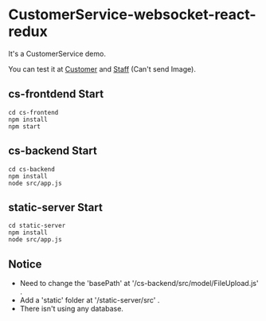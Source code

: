 # CustomerService-websocket-react-redux

It's a CustomerService demo.

You can test it at [Customer](cs.sweetcola.xyz) and [Staff](cs.sweetcola.xyz/csstaff) (Can't send Image).

## cs-frontdend Start
```
cd cs-frontend
npm install
npm start
```
## cs-backend Start
```
cd cs-backend
npm install
node src/app.js
```
## static-server Start
```
cd static-server
npm install
node src/app.js
```

## Notice

- Need to change the 'basePath' at '/cs-backend/src/model/FileUpload.js' .
- Add a 'static' folder at '/static-server/src' .
- There isn't using any database.
